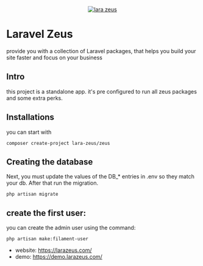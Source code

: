 <p align="center">
<a href="https://larazeus.com"><img alt="lara zeus" src="https://larazeus.com/images/zeus-bannar.png" /></a>
</p>

# Laravel Zeus
provide you with a collection of Laravel packages, that helps you build your site faster and focus on your business

## Intro
this project is a standalone app. it's pre configured to run all zeus packages and some extra perks.

## Installations
you can start with
```
composer create-project lara-zeus/zeus
```

## Creating the database
Next, you must update the values of the DB_* entries in .env so they match your db. After that run the migration.

```
php artisan migrate
```

## create the first user:
you can create the admin user using the command:

```
php artisan make:filament-user
```

* website: https://larazeus.com/
* demo: https://demo.larazeus.com/
